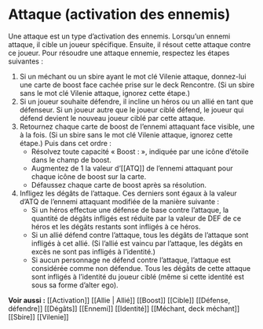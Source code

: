 # Attaque (activation des ennemis)
Une attaque est un type d’activation des ennemis. Lorsqu’un ennemi attaque, il cible un joueur spécifique. Ensuite, il résout cette attaque contre ce joueur. Pour résoudre une attaque ennemie, respectez les étapes suivantes :
1. Si un méchant ou un sbire ayant le mot clé Vilenie attaque, donnez-lui une carte de boost face cachée prise sur le deck Rencontre. (Si un sbire sans le mot clé Vilenie attaque, ignorez cette étape.)
2. Si un joueur souhaite défendre, il incline un héros ou un allié en tant que défenseur. Si un joueur autre que le joueur ciblé défend, le joueur qui défend devient le nouveau joueur ciblé par cette attaque.
3. Retournez chaque carte de boost de l’ennemi attaquant face visible, une à la fois. (Si un sbire sans le mot clé Vilenie attaque, ignorez cette étape.) Puis dans cet ordre :
	- Résolvez toute capacité « Boost : », indiquée par une icône d’étoile dans le champ de boost.
	- Augmentez de 1 la valeur d’[[ATQ]] de l’ennemi attaquant pour chaque icône de boost sur la carte.
	- Défaussez chaque carte de boost après sa résolution.
4. Infligez les dégâts de l’attaque. Ces derniers sont égaux à la valeur d’ATQ de l’ennemi attaquant modifiée de la manière suivante :
	- Si un héros effectue une défense de base contre l’attaque, la quantité de dégâts infligés est réduite par la valeur de DEF de ce héros et les dégâts restants sont infligés à ce héros.
	- Si un allié défend contre l’attaque, tous les dégâts de l’attaque sont infligés à cet allié. (Si l’allié est vaincu par l’attaque, les dégâts en excès ne sont pas infligés à l’identité.)
	- Si aucun personnage ne défend contre l’attaque, l’attaque est considérée comme non défendue. Tous les dégâts de cette attaque sont infligés à l’identité du joueur ciblé (même si cette identité est sous sa forme d’alter ego).

**Voir aussi :**
[[Activation]]
[[Allie | Allié]]
[[Boost]]
[[Cible]]
[[Défense, défendre]]
[[Dégâts]]
[[Ennemi]]
[[Identité]]
[[Méchant, deck méchant]]
[[Sbire]]
[[Vilenie]]
